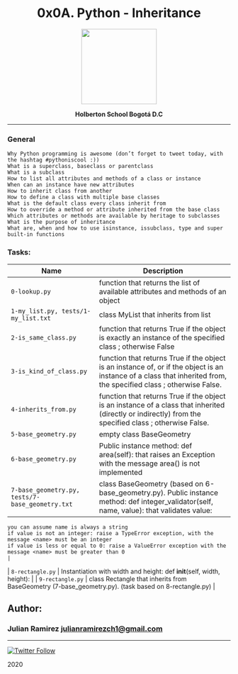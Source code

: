 
<H1 align="center"> 0x0A. Python - Inheritance </H1>

<p align="center">
   <a href="https://www.holbertonschool.com/co"><img src="https://user-images.strikinglycdn.com/res/hrscywv4p/image/upload/c_limit,fl_lossy,h_1440,w_720,f_auto,q_auto/79001/368330_619080.png" width="170" height="170"/></a>

<p align="center"> 
   <b>Holberton School Bogotá D.C</b>
                
----
<H3> General </H3>
   
    Why Python programming is awesome (don’t forget to tweet today, with the hashtag #pythoniscool :))
    What is a superclass, baseclass or parentclass
    What is a subclass
    How to list all attributes and methods of a class or instance
    When can an instance have new attributes
    How to inherit class from another
    How to define a class with multiple base classes
    What is the default class every class inherit from
    How to override a method or attribute inherited from the base class
    Which attributes or methods are available by heritage to subclasses
    What is the purpose of inheritance
    What are, when and how to use isinstance, issubclass, type and super built-in functions



### Tasks:

| Name | Description                    |
| ------------- | ------------------------------ |
| `0-lookup.py`      |  function that returns the list of available attributes and methods of an object       |
| `1-my_list.py, tests/1-my_list.txt`   |class MyList that inherits from list    |
| `2-is_same_class.py`      | function that returns True if the object is exactly an instance of the specified class ; otherwise False      |
| `3-is_kind_of_class.py`      | function that returns True if the object is an instance of, or if the object is an instance of a class that inherited from, the specified class ; otherwise False.      |
| `4-inherits_from.py`      |function that returns True if the object is an instance of a class that inherited (directly or indirectly) from the specified class ; otherwise False.       |
| `5-base_geometry.py`      |  empty class BaseGeometry       |
| `6-base_geometry.py`      | Public instance method: def area(self): that raises an Exception with the message area() is not implemented        |
| `7-base_geometry.py, tests/7-base_geometry.txt`      | class BaseGeometry (based on 6-base_geometry.py). Public instance method: def integer_validator(self, name, value): that validates value:

    you can assume name is always a string
    if value is not an integer: raise a TypeError exception, with the message <name> must be an integer
    if value is less or equal to 0: raise a ValueError exception with the message <name> must be greater than 0
    |
| `8-rectangle.py`      | Instantiation with width and height: def __init__(self, width, height):        |
| `9-rectangle.py`      | class Rectangle that inherits from BaseGeometry (7-base_geometry.py). (task based on 8-rectangle.py)      |

## Author: 
### Julian Ramirez <julianramirezch1@gmail.com>
----
[![Twitter Follow](https://img.shields.io/twitter/follow/JulianR_30.svg?style=social&label=Follow)](https://twitter.com/JulianR_30)

2020